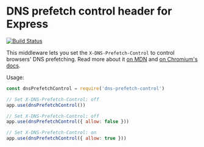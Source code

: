 DNS prefetch control header for Express
=======================================
[![Build Status](https://travis-ci.org/helmetjs/dns-prefetch-control.svg?branch=master)](https://travis-ci.org/helmetjs/dns-prefetch-control)

This middleware lets you set the `X-DNS-Prefetch-Control` to control browsers' DNS prefetching. Read more about it [on MDN](https://developer.mozilla.org/en-US/docs/Web/HTTP/Controlling_DNS_prefetching) and [on Chromium's docs](https://dev.chromium.org/developers/design-documents/dns-prefetching).

Usage:

```js
const dnsPrefetchControl = require('dns-prefetch-control')

// Set X-DNS-Prefetch-Control: off
app.use(dnsPrefetchControl())

// Set X-DNS-Prefetch-Control: off
app.use(dnsPrefetchControl({ allow: false }))

// Set X-DNS-Prefetch-Control: on
app.use(dnsPrefetchControl({ allow: true }))
```
